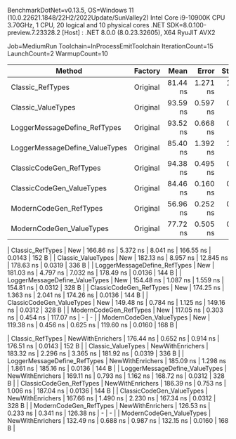 BenchmarkDotNet=v0.13.5, OS=Windows 11 (10.0.22621.1848/22H2/2022Update/SunValley2)
Intel Core i9-10900K CPU 3.70GHz, 1 CPU, 20 logical and 10 physical cores
.NET SDK=8.0.100-preview.7.23328.2
  [Host] : .NET 8.0.0 (8.0.23.32605), X64 RyuJIT AVX2

Job=MediumRun  Toolchain=InProcessEmitToolchain  IterationCount=15
LaunchCount=2  WarmupCount=10

|                         Method |          Factory |      Mean |    Error |    StdDev |    Median |   Gen0 | Allocated |
|------------------------------- |----------------- |----------:|---------:|----------:|----------:|-------:|----------:|
|               Classic_RefTypes |         Original |  81.44 ns | 1.271 ns |  1.864 ns |  80.73 ns | 0.0106 |     112 B |
|             Classic_ValueTypes |         Original |  93.59 ns | 0.597 ns |  0.817 ns |  93.60 ns | 0.0283 |     296 B |
|   LoggerMessageDefine_RefTypes |         Original |  93.52 ns | 0.668 ns |  0.979 ns |  93.44 ns | 0.0068 |      72 B |
| LoggerMessageDefine_ValueTypes |         Original |  85.40 ns | 1.392 ns |  1.905 ns |  85.38 ns | 0.0252 |     264 B |
|        ClassicCodeGen_RefTypes |         Original |  94.38 ns | 0.495 ns |  0.677 ns |  94.34 ns | 0.0068 |      72 B |
|      ClassicCodeGen_ValueTypes |         Original |  84.46 ns | 0.160 ns |  0.224 ns |  84.36 ns | 0.0252 |     264 B |
|         ModernCodeGen_RefTypes |         Original |  56.96 ns | 0.252 ns |  0.378 ns |  57.01 ns |      - |         - |
|       ModernCodeGen_ValueTypes |         Original |  77.72 ns | 0.505 ns |  0.709 ns |  77.77 ns | 0.0160 |     168 B |

|               Classic_RefTypes |              New | 166.86 ns | 5.372 ns |  8.041 ns | 166.55 ns | 0.0143 |     152 B |
|             Classic_ValueTypes |              New | 182.13 ns | 8.957 ns | 12.845 ns | 178.63 ns | 0.0319 |     336 B |
|   LoggerMessageDefine_RefTypes |              New | 181.03 ns | 4.797 ns |  7.032 ns | 178.49 ns | 0.0136 |     144 B |
| LoggerMessageDefine_ValueTypes |              New | 154.48 ns | 1.087 ns |  1.559 ns | 154.81 ns | 0.0312 |     328 B |
|        ClassicCodeGen_RefTypes |              New | 174.25 ns | 1.363 ns |  2.041 ns | 174.26 ns | 0.0136 |     144 B |
|      ClassicCodeGen_ValueTypes |              New | 149.48 ns | 0.784 ns |  1.125 ns | 149.16 ns | 0.0312 |     328 B |
|         ModernCodeGen_RefTypes |              New | 117.05 ns | 0.303 ns |  0.454 ns | 117.07 ns |      - |         - |
|       ModernCodeGen_ValueTypes |              New | 119.38 ns | 0.456 ns |  0.625 ns | 119.60 ns | 0.0160 |     168 B |

|               Classic_RefTypes | NewWithEnrichers | 176.44 ns | 0.652 ns |  0.914 ns | 176.51 ns | 0.0143 |     152 B |
|             Classic_ValueTypes | NewWithEnrichers | 183.32 ns | 2.296 ns |  3.365 ns | 181.92 ns | 0.0319 |     336 B |
|   LoggerMessageDefine_RefTypes | NewWithEnrichers | 185.09 ns | 1.298 ns |  1.861 ns | 185.16 ns | 0.0136 |     144 B |
| LoggerMessageDefine_ValueTypes | NewWithEnrichers | 169.11 ns | 0.793 ns |  1.162 ns | 168.72 ns | 0.0312 |     328 B |
|        ClassicCodeGen_RefTypes | NewWithEnrichers | 186.39 ns | 0.753 ns |  1.006 ns | 187.04 ns | 0.0136 |     144 B |
|      ClassicCodeGen_ValueTypes | NewWithEnrichers | 167.66 ns | 1.490 ns |  2.230 ns | 167.34 ns | 0.0312 |     328 B |
|         ModernCodeGen_RefTypes | NewWithEnrichers | 126.53 ns | 0.233 ns |  0.341 ns | 126.38 ns |      - |         - |
|       ModernCodeGen_ValueTypes | NewWithEnrichers | 132.49 ns | 0.688 ns |  0.987 ns | 132.15 ns | 0.0160 |     168 B |
